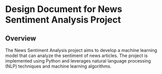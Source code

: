 # Design Document for News Sentiment Analysis Project
## Overview
The News Sentiment Analysis project aims to develop a machine learning model that can analyze the sentiment of news articles. The project is implemented using Python and leverages natural language processing (NLP) techniques and machine learning algorithms.

